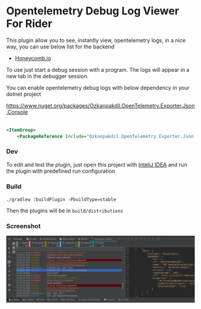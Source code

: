 # Opentelemetry Debug Log Viewer For Rider

<!-- Plugin description -->
This plugin allow you to see, instantly view, opentelemetry logs, in a nice way, you can use below list for the backend

- [Honeycomb.io](https://www.honeycomb.io/)

To use just start a debug session with a program.
The logs will appear in a new tab in the debugger session.
<!-- Plugin description end -->

You can enable opentelemetry debug logs with below dependency in your dotnet project

https://www.nuget.org/packages/Ozkanpakdil.OpenTelemetry.Exporter.Json.Console
```xml

<ItemGroup>
    <PackageReference Include="Ozkanpakdil.OpenTelemetry.Exporter.Json.Console" Version="1.0.13"/>
```

### Dev

To edit and test the plugin, just open this project with [InteliJ IDEA](https://www.jetbrains.com/idea/) and run the plugin with predefined run configuration

### Build

```
./gradlew :buildPlugin -PbuildType=stable
```

Then the plugins will be in `build/distributions`

### Screenshot

![Screenshot](screenshots/screenshot1.png)
